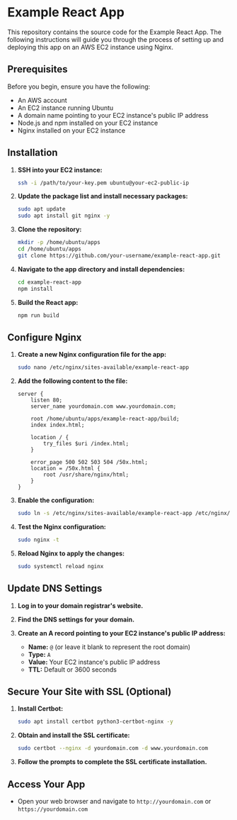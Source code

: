 # Example React App

This repository contains the source code for the Example React App. The following instructions will guide you through the process of setting up and deploying this app on an AWS EC2 instance using Nginx.

## Prerequisites

Before you begin, ensure you have the following:

- An AWS account
- An EC2 instance running Ubuntu
- A domain name pointing to your EC2 instance's public IP address
- Node.js and npm installed on your EC2 instance
- Nginx installed on your EC2 instance

## Installation

1. **SSH into your EC2 instance:**

    ```sh
    ssh -i /path/to/your-key.pem ubuntu@your-ec2-public-ip
    ```

2. **Update the package list and install necessary packages:**

    ```sh
    sudo apt update
    sudo apt install git nginx -y
    ```

3. **Clone the repository:**

    ```sh
    mkdir -p /home/ubuntu/apps
    cd /home/ubuntu/apps
    git clone https://github.com/your-username/example-react-app.git
    ```

4. **Navigate to the app directory and install dependencies:**

    ```sh
    cd example-react-app
    npm install
    ```

5. **Build the React app:**

    ```sh
    npm run build
    ```

## Configure Nginx

1. **Create a new Nginx configuration file for the app:**

    ```sh
    sudo nano /etc/nginx/sites-available/example-react-app
    ```

2. **Add the following content to the file:**

    ```nginx
    server {
        listen 80;
        server_name yourdomain.com www.yourdomain.com;

        root /home/ubuntu/apps/example-react-app/build;
        index index.html;

        location / {
            try_files $uri /index.html;
        }

        error_page 500 502 503 504 /50x.html;
        location = /50x.html {
            root /usr/share/nginx/html;
        }
    }
    ```

3. **Enable the configuration:**

    ```sh
    sudo ln -s /etc/nginx/sites-available/example-react-app /etc/nginx/sites-enabled/
    ```

4. **Test the Nginx configuration:**

    ```sh
    sudo nginx -t
    ```

5. **Reload Nginx to apply the changes:**

    ```sh
    sudo systemctl reload nginx
    ```

## Update DNS Settings

1. **Log in to your domain registrar's website.**
2. **Find the DNS settings for your domain.**
3. **Create an A record pointing to your EC2 instance's public IP address:**

    - **Name:** `@` (or leave it blank to represent the root domain)
    - **Type:** `A`
    - **Value:** Your EC2 instance's public IP address
    - **TTL:** Default or 3600 seconds

## Secure Your Site with SSL (Optional)

1. **Install Certbot:**

    ```sh
    sudo apt install certbot python3-certbot-nginx -y
    ```

2. **Obtain and install the SSL certificate:**

    ```sh
    sudo certbot --nginx -d yourdomain.com -d www.yourdomain.com
    ```

3. **Follow the prompts to complete the SSL certificate installation.**

## Access Your App

- Open your web browser and navigate to `http://yourdomain.com` or `https://yourdomain.com`
